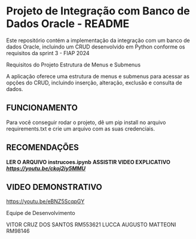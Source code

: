
# Projeto de Integração com Banco de Dados Oracle - README
Este repositório contém a implementação da integração com um banco de dados Oracle, incluindo um CRUD desenvolvido em Python conforme os requisitos da sprint 3 - FIAP 2024

Requisitos do Projeto
Estrutura de Menus e Submenus

A aplicação oferece uma estrutura de menus e submenus para acessar as opções do CRUD, incluindo inserção, alteração, exclusão e consulta de dados.

## FUNCIONAMENTO

Para você conseguir rodar o projeto, dê um pip install no arquivo requirements.txt e crie um arquivo com as suas credenciais.


## RECOMENDAÇÕES
**LER O ARQUIVO instrucoes.ipynb**
**ASSISTIR VIDEO EXPLICATIVO *https://youtu.be/ckoj2iy5MMU***


## VIDEO DEMONSTRATIVO

https://youtu.be/eBNZ5ScqpGY

Equipe de Desenvolvimento

VITOR CRUZ DOS SANTOS  RM553621
LUCCA AUGUSTO MATTEONI RM98146